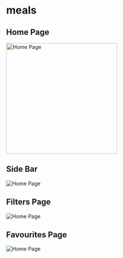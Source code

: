 # meals

## Home Page
<img src="asstes/home_page.jpg" alt="Home Page" width="300" />

## Side Bar
![Home Page](asstes/side_bar.jpg)

## Filters Page
![Home Page](asstes/filters.jpg)

## Favourites Page
![Home Page](asstes/favourites_page.jpg)


